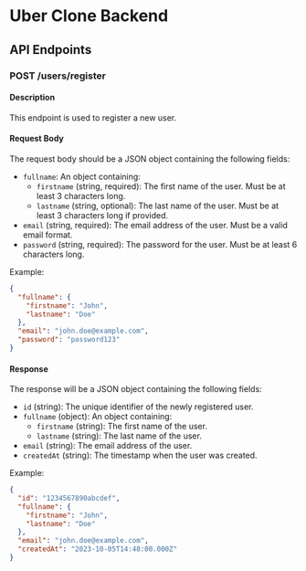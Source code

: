 # Uber Clone Backend

## API Endpoints

### POST /users/register

#### Description
This endpoint is used to register a new user.

#### Request Body
The request body should be a JSON object containing the following fields:

- `fullname`: An object containing:
  - `firstname` (string, required): The first name of the user. Must be at least 3 characters long.
  - `lastname` (string, optional): The last name of the user. Must be at least 3 characters long if provided.
- `email` (string, required): The email address of the user. Must be a valid email format.
- `password` (string, required): The password for the user. Must be at least 6 characters long.

Example:
```json
{
  "fullname": {
    "firstname": "John",
    "lastname": "Doe"
  },
  "email": "john.doe@example.com",
  "password": "password123"
}
```

#### Response
The response will be a JSON object containing the following fields:

- `id` (string): The unique identifier of the newly registered user.
- `fullname` (object): An object containing:
  - `firstname` (string): The first name of the user.
  - `lastname` (string): The last name of the user.
- `email` (string): The email address of the user.
- `createdAt` (string): The timestamp when the user was created.

Example:
```json
{
  "id": "1234567890abcdef",
  "fullname": {
    "firstname": "John",
    "lastname": "Doe"
  },
  "email": "john.doe@example.com",
  "createdAt": "2023-10-05T14:48:00.000Z"
}
```
